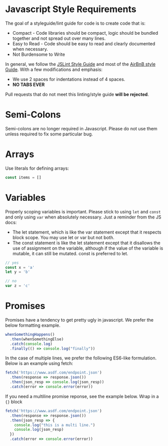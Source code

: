 Javascript Style Requirements
================

The goal of a styleguide/lint guide for code is to create code that is:

* Compact - Code libraries should be compact, logic should be bundled together and not spread out over many lines. 
* Easy to Read - Code should be easy to read and clearly documented when necessary.
* Not Burdensome to Write

In general, we follow the [JSLint Style Guide](http://www.jslint.com/help.html) and most of the [AirBnB style Guide](https://github.com/airbnb/javascript). With a few modifications and emphasis:
* We use 2 spaces for indentations instead of 4 spaces.
* **NO TABS EVER**

Pull requests that do not meet this linting/style guide **will be rejected**.


Semi-Colons
===================
Semi-colons are no longer required in Javascript. Please do not use them unless required to fix some particular bug.



Arrays
===================
Use literals for defining arrays:

```js
const items = []
```


Variables
==================
Properly scoping variables is important. Please stick to using `let` and `const` and only using `var` when absolutely necessary. Just a reminder from the JS docs:

* The let statement, which is like the var statement except that it respects block scope. You may use let or var but not both.
* The const statement is like the let statement except that it disallows the use of assignment on the variable, although if the value of the variable is mutable, it can still be mutated. const is preferred to let.


```js
// yes
const x = 'a'
let y = 'b'

// no
var z = 'c'
```

Promises
=====================
Promises have a tendency to get pretty ugly in javascript. We prefer the below formatting example.

```js
whenSomethingHappens()
  .then(whenSomethingElse)
  .catch(console.log)
  .finally(() => console.log("finally"))
```

In the case of multiple lines, we prefer the following ES6-like formulation. Below is an example using fetch:

```js
fetch('https://www.asdf.com/endpoint.json')
  .then(response => response.json())
  .then(json_resp => console.log(json_resp))
  .catch(error => console.error(error))
```
If you need a multiline promise reponse, see the example below. Wrap in a `{}` block
```js
fetch('https://www.asdf.com/endpoint.json')
  .then(response => response.json())
  .then(json_resp => {
    console.log("this is a multi line.")
    console.log(json_resp)
  })
  .catch(error => console.error(error))
```

